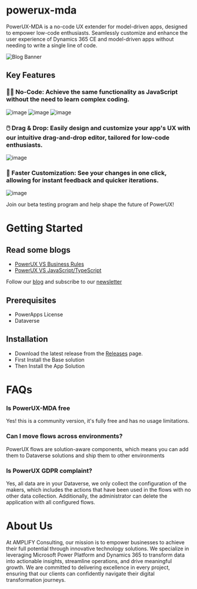 # powerux-mda
PowerUX-MDA is a no-code UX extender for model-driven apps, designed to empower low-code enthusiasts. Seamlessly customize and enhance the user experience of Dynamics 365 CE and model-driven apps without needing to write a single line of code.

![Blog Banner](https://github.com/user-attachments/assets/d09ca7df-acf0-4cc3-916a-96552587f2da)


## Key Features
### 🧑‍💻 No-Code: Achieve the same functionality as JavaScript without the need to learn complex coding.
![image](https://github.com/user-attachments/assets/f97e7ae7-be30-43bb-9624-6d18b6ef4e9f)
![image](https://github.com/user-attachments/assets/2f3f05d3-f0e3-49bc-8efb-4f5b48d86b84)
![image](https://github.com/user-attachments/assets/997fecb6-02e1-4efd-a21f-fedb7aa75c11)


### 🖱️ Drag & Drop: Easily design and customize your app's UX with our intuitive drag-and-drop editor, tailored for low-code enthusiasts.
![image](https://github.com/user-attachments/assets/4ea38701-5c2a-44bd-8264-35ef2c0c5544)

### 🚀 Faster Customization: See your changes in one click, allowing for instant feedback and quicker iterations.
![image](https://github.com/user-attachments/assets/ff82f865-c4e9-4cbd-a6f9-e3aba33701c5)


Join our beta testing program and help shape the future of PowerUX!

# Getting Started

## Read some blogs
- [PowerUX VS Business Rules](https://blog.amplifyit.be/powerux-vs-business-rules)
- [PowerUX VS JavaScript/TypeScript](https://blog.amplifyit.be/powerux-vs-javascripttypescript)

Follow our [blog](https://blog.amplifyit.be/series/power-ux) and subscribe to our [newsletter](https://blog.amplifyit.be/newsletter)


## Prerequisites
- PowerApps License
- Dataverse


## Installation
- Download the latest release from the [Releases](https://github.com/amplifyit/powerux/releases) page.
- First Install the Base solution
- Then Install the App Solution





# FAQs

### Is PowerUX-MDA free
Yes! this is a community version, it's fully free and has no usage limitations.

### Can I move flows across environments?
PowerUX flows are solution-aware components, which means you can add them to Dataverse solutions and ship them to other environments

### Is PowerUX GDPR complaint?
Yes, all data are in your Dataverse, we only collect the configuration of the makers, which includes the actions that have been used in the flows with no other data collection. Additionally, the administrator can delete the application with all configured flows.




# About Us

At AMPLIFY Consulting, our mission is to empower businesses to achieve their full potential through innovative technology solutions. We specialize in leveraging Microsoft Power Platform and Dynamics 365 to transform data into actionable insights, streamline operations, and drive meaningful growth. We are committed to delivering excellence in every project, ensuring that our clients can confidently navigate their digital transformation journeys.


